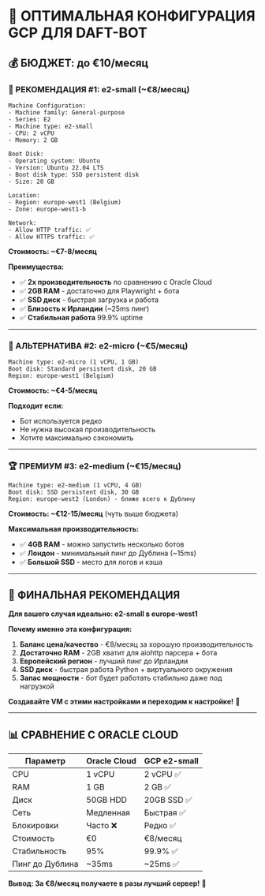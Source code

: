 # 🚀 ОПТИМАЛЬНАЯ КОНФИГУРАЦИЯ GCP ДЛЯ DAFT-BOT

## 💰 БЮДЖЕТ: до €10/месяц

### 🥇 РЕКОМЕНДАЦИЯ #1: e2-small (~€8/месяц)
```
Machine Configuration:
- Machine family: General-purpose
- Series: E2
- Machine type: e2-small
- CPU: 2 vCPU
- Memory: 2 GB

Boot Disk:
- Operating system: Ubuntu
- Version: Ubuntu 22.04 LTS
- Boot disk type: SSD persistent disk  
- Size: 20 GB

Location:
- Region: europe-west1 (Belgium)
- Zone: europe-west1-b

Network:
- Allow HTTP traffic: ✅
- Allow HTTPS traffic: ✅
```

**Стоимость: ~€7-8/месяц**

**Преимущества:**
- ✅ **2x производительность** по сравнению с Oracle Cloud
- ✅ **2GB RAM** - достаточно для Playwright + бота
- ✅ **SSD диск** - быстрая загрузка и работа
- ✅ **Близость к Ирландии** (~25ms пинг)
- ✅ **Стабильная работа** 99.9% uptime

---

### 🥈 АЛЬТЕРНАТИВА #2: e2-micro (~€5/месяц)
```
Machine type: e2-micro (1 vCPU, 1 GB)
Boot disk: Standard persistent disk, 20 GB
Region: europe-west1 (Belgium)
```

**Стоимость: ~€4-5/месяц**

**Подходит если:**
- Бот используется редко
- Не нужна высокая производительность
- Хотите максимально сэкономить

---

### 🏆 ПРЕМИУМ #3: e2-medium (~€15/месяц)
```
Machine type: e2-medium (1 vCPU, 4 GB)
Boot disk: SSD persistent disk, 30 GB  
Region: europe-west2 (London) - ближе всего к Дублину
```

**Стоимость: ~€12-15/месяц** (чуть выше бюджета)

**Максимальная производительность:**
- ✅ **4GB RAM** - можно запустить несколько ботов
- ✅ **Лондон** - минимальный пинг до Дублина (~15ms)
- ✅ **Большой SSD** - место для логов и кэша

---

## 🎯 ФИНАЛЬНАЯ РЕКОМЕНДАЦИЯ

**Для вашего случая идеально: e2-small в europe-west1**

**Почему именно эта конфигурация:**
1. **Баланс цена/качество** - €8/месяц за хорошую производительность
2. **Достаточно RAM** - 2GB хватит для aiohttp парсера + бота
3. **Европейский регион** - лучший пинг до Ирландии  
4. **SSD диск** - быстрая работа Python + виртуального окружения
5. **Запас мощности** - бот будет работать стабильно даже под нагрузкой

**Создавайте VM с этими настройками и переходим к настройке!** 🚀

---

## 📊 СРАВНЕНИЕ С ORACLE CLOUD

| Параметр | Oracle Cloud | GCP e2-small |
|----------|-------------|--------------|
| CPU | 1 vCPU | 2 vCPU ✅ |
| RAM | 1 GB | 2 GB ✅ |
| Диск | 50GB HDD | 20GB SSD ✅ |
| Сеть | Медленная | Быстрая ✅ |
| Блокировки | Часто ❌ | Редко ✅ |
| Стоимость | €0 | €8/месяц |
| Стабильность | 95% | 99.9% ✅ |
| Пинг до Дублина | ~35ms | ~25ms ✅ |

**Вывод: За €8/месяц получаете в разы лучший сервер!** 💪
